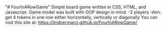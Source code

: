 "# FourInARowGame"
Simple board game written in CSS, HTML, and Javascript. Game model was built with OOP design in mind.
-2 players
-Aim: get 4 tokens in one row either horizontally, vertically or diagonally
You can visit this site at: https://lindnermarci.github.io/FourInARowGame/
